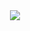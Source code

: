 <div align="center">
  <img src="https://visitor-badge.laobi.icu/badge?page_id=justletmehavethisusername.justletmehavethisusername&"  />
  
